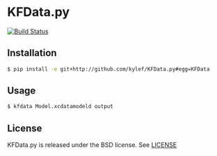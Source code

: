 KFData.py
=========

[![Build Status](https://travis-ci.org/kylef/KFData.py.png?branch=master)](https://travis-ci.org/kylef/KFData.py)

## Installation

```bash
$ pip install -e git+http://github.com/kylef/KFData.py#egg=KFData
```

## Usage

```bash
$ kfdata Model.xcdatamodeld output
```

## License

KFData.py is released under the BSD license. See [LICENSE](LICENSE)
